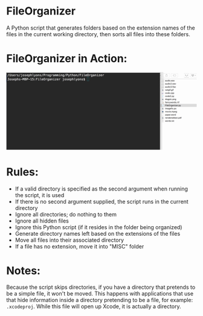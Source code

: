 # FileOrganizer
A Python script that generates folders based on the extension names of the files
in the current working directory, then sorts all files into these folders.

# FileOrganizer in Action:
![FileOrganizer in Action](FileOrganizer.gif)

# Rules:
- If a valid directory is specified as the second argument when running the
script, it is used
- If there is no second argument supplied, the script runs in the current
directory
- Ignore all directories; do nothing to them
- Ignore all hidden files
- Ignore this Python script (if it resides in the folder being organized)
- Generate directory names left based on the extensions of the files
- Move all files into their associated directory
- If a file has no extension, move it into "MISC" folder

# Notes:
Because the script skips directories, if you have a directory that pretends to
be a simple file, it won't be moved.  This happens with applications that use
that hide information inside a directory pretending to be a file, for example:
`.xcodeproj`.  While this file will open up Xcode, it is actually a directory.

